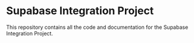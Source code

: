 # Supabase Integration Project
This repository contains all the code and documentation for the Supabase Integration Project.